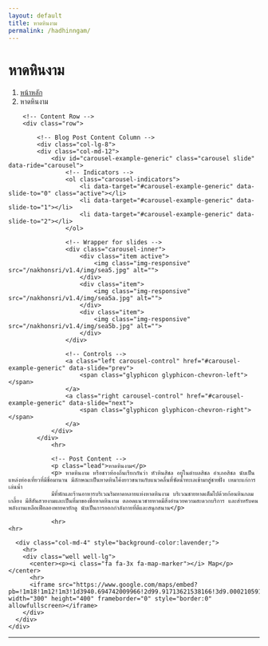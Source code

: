 ```yaml
---
layout: default
title: หาดหินงาม
permalink: /hadhinngam/
---
```



<div class="container">
<!-- Page Heading/Breadcrumbs -->
  <div class="row">
            <div class="col-lg-12">
                <h1 class="page-header">หาดหินงาม
                </h1>
                <ol class="breadcrumb">
                    <li><a href="index.html">หน้าหลัก</a>
                    </li>
                    <li class="active">หาดหินงาม</li>
                </ol>
            </div>
        </div>
        <!-- /.row -->

        <!-- Content Row -->
        <div class="row">

            <!-- Blog Post Content Column -->
            <div class="col-lg-8">
            <div class="col-md-12">
                <div id="carousel-example-generic" class="carousel slide" data-ride="carousel">
                    <!-- Indicators -->
                    <ol class="carousel-indicators">
                        <li data-target="#carousel-example-generic" data-slide-to="0" class="active"></li>
                        <li data-target="#carousel-example-generic" data-slide-to="1"></li>
                        <li data-target="#carousel-example-generic" data-slide-to="2"></li>
                    </ol>

                    <!-- Wrapper for slides -->
                    <div class="carousel-inner">
                        <div class="item active">
                            <img class="img-responsive" src="/nakhonsri/v1.4/img/sea5.jpg" alt="">
                        </div>
                        <div class="item">
                            <img class="img-responsive" src="/nakhonsri/v1.4/img/sea5a.jpg" alt="">
                        </div>
                        <div class="item">
                            <img class="img-responsive" src="/nakhonsri/v1.4/img/sea5b.jpg" alt="">
                        </div>
                    </div>

                    <!-- Controls -->
                    <a class="left carousel-control" href="#carousel-example-generic" data-slide="prev">
                        <span class="glyphicon glyphicon-chevron-left"></span>
                    </a>
                    <a class="right carousel-control" href="#carousel-example-generic" data-slide="next">
                        <span class="glyphicon glyphicon-chevron-right"></span>
                    </a>
                </div>
            </div>
                <hr>

                <!-- Post Content -->
                <p class="lead">หาดหินงาม</p>
                <p> หาดหินงาม หรือชาวท้องถิ่นเรียกกันว่า หัวหินสิชล อยู่ในตำบลสิชล อำเภอสิชล นับเป็นแหล่งท่องเที่ยวที่มีชื่อมานาน มีลักษณะเป็นหาดหินโค้งยาวขนานกับแนวคลื่นที่ซัดน้ำทะเลเข้ามาสู่ชายฝั่ง เหมาะแก่การเล่นน้ำ
                มีที่พักและร้านอาหารบริเวณริมหาดหลายแห่งหาดหินงาม บริเวณชายหาดเต็มไปด้วยก้อนหินกลมเกลี้ยง มีสีสันสวยงามและเป็นที่มาของชื่อหาดหินงาม ตลอดแนวชายหาดมีสิ่งอำนวยความสะดวกบริการ และสำหรับคนพลังงานเหลือเฟือลองพายคายักดู นับเป็นการออกกำลังกายที่ดีและสนุกสนาน</p>

                <hr>
    <hr>
  </div>

      <div class="col-md-4" style="background-color:lavender;">
        <hr>
        <div class="well well-lg">
          <center><p><i class="fa fa-3x fa-map-marker"></i> Map</p></center>
          <hr>
          <iframe src="https://www.google.com/maps/embed?pb=!1m18!1m12!1m3!1d3940.694742009966!2d99.91713621538166!3d9.000210591915907!2m3!1f0!2f0!3f0!3m2!1i1024!2i768!4f13.1!3m3!1m2!1s0x30537f91fe58cfe1%3A0x8526fe941ad1a765!2z4Lir4Liy4LiU4Lir4Li04LiZ4LiH4Liy4Lih!5e0!3m2!1sth!2sth!4v1455013440365" width="300" height="400" frameborder="0" style="border:0" allowfullscreen></iframe>
        </div>
      </div>
    </div>
  </div>
<!-- /.row -->
<hr>
